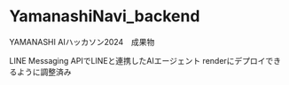 # YamanashiNavi_backend

YAMANASHI AIハッカソン2024　成果物

LINE Messaging APIでLINEと連携したAIエージェント
renderにデプロイできるように調整済み
